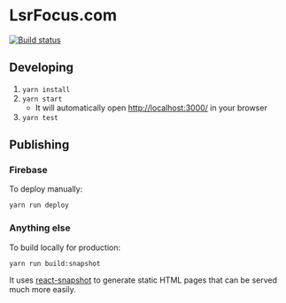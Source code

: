 # LsrFocus.com

[![Build status](https://travis-ci.org/lsrfocus/website.svg?branch=master)](https://travis-ci.org/lsrfocus/website)

## Developing

1. `yarn install`
2. `yarn start`
    - It will automatically open <http://localhost:3000/> in your browser
3. `yarn test`

## Publishing

### Firebase

To deploy manually:

```bash
yarn run deploy
```

### Anything else

To build locally for production:

```bash
yarn run build:snapshot
```

It uses [react-snapshot](https://github.com/geelen/react-snapshot)
to generate static HTML pages that can be served much more easily.
